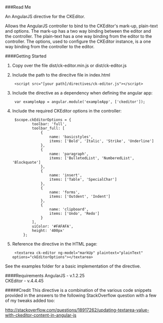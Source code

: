 ###Read Me

An AngularJS directive for the CKEditor. 

Allows the AngularJS controller to bind to the CKEditor's mark-up, plain-text and options. The mark-up has a two way binding between the editor and the controller. The plain-text has a one way binding from the editor to the controller. The options, used to configure the CKEditor instance, is a one way binding from the controller to the editor.

####Getting Started

1. Copy over the file dist/ck-editor.min.js or dist/ck-editor.js

2. Include the path to the direcitve file in index.html
        
        <script src="[your path]/directives/ck-editor.js"></script>
        
3. Include the directive as a dependency when defining the angular app:
        
        
        var exampleApp = angular.module('exampleApp', ['ckeditor']);
        
4. Include the required CKEditor options in the controller:
        
        
        $scope.ckEditorOptions = {
                toolbar: 'full',
                toolbar_full: [
                    {
                        name: 'basicstyles',
                        items: ['Bold', 'Italic', 'Strike', 'Underline']
                    },
                    {
                        name: 'paragraph',
                        items: ['BulletedList', 'NumberedList', 'Blockquote']
                    },
                    {
                        name: 'insert',
                        items: ['Table', 'SpecialChar']
                    },
                    {
                        name: 'forms',
                        items: ['Outdent', 'Indent']
                    },
                    {
                        name: 'clipboard',
                        items: ['Undo', 'Redo']
                    }
                ],
                uiColor: '#FAFAFA',
                height: '400px'
            };
        

5. Reference the directive in the HTML page: 
        
        <textarea ck-editor ng-model="markUp" plaintext="plainText" options="ckEditorOptions"></textarea>
        

See the examples folder for a basic implementation of the directive.


####Requirements
AngularJS - v.1.2.25  
CKEditor - v.4.4.45


#####Credit
This directive is a combination of the various code snippets provided in the answers to the following StackOverflow question with a few of my tweaks added too:

http://stackoverflow.com/questions/18917262/updating-textarea-value-with-ckeditor-content-in-angular-js
